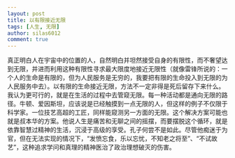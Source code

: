 ```yaml
---
layout: post
title: 以有限接近无限
tags: [人生, 无限]
author: silas6012
comment: true
---
```


真正明白人在宇宙中的位置的人，自然明白并坦然接受自身的有限性，而不奢望达到无限，并进而利用这种有限性寻求最大限度地接近无限性（就像雷锋所说的：一个人的生命是有限的，但为人民服务是无穷的，我要把有限的生命投入到无限的为人民服务中去）。以有限的生命接近无限，方法不一定非得是死后留存下来什么。我认为更可行的，就是在生活的过程中去管窥无限。每一种活动都是通向无限的路径。牛顿、爱因斯坦，应该说是已经触摸到一点无限的人，但这样的例子不仅限于科学家。一位技艺高超的工匠，同样能窥测另一方面的无限。这个解决方案可能也就是叔本华的方案。他说人生是痛苦和无聊之间的摇摆，而要摆脱这个循环，就是依靠智慧过精神的生活，沉浸于高级的享受。孔子何尝不是如此。尽管他痴迷于为官，但在无法实现的情况下，“发愤忘食，乐以忘忧，不知老之将至”、“不试故艺”，这种追求学问和真理的精神医治了政治理想破灭的伤害。
